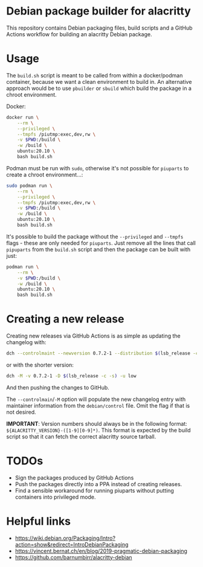 # Debian package builder for alacritty

This repository contains Debian packaging files, build scripts and a GitHub Actions workflow for building an alacritty Debian package.

# Usage
The `build.sh` script is meant to be called from within a docker/podman container, because we want a clean environment to build in. An alternative approach would be to use `pbuilder` or `sbuild` which build the package in a chroot environment.

Docker:
```sh
docker run \
    --rm \
    --privileged \
    --tmpfs /piutmp:exec,dev,rw \
    -v $PWD:/build \
    -w /build \
    ubuntu:20.10 \
    bash build.sh
```

Podman must be run with `sudo`, otherwise it's not possible for `piuparts` to create a chroot environment...:
```sh
sudo podman run \
    --rm \
    --privileged \
    --tmpfs /piutmp:exec,dev,rw \
    -v $PWD:/build \
    -w /build \
    ubuntu:20.10 \
    bash build.sh
```

It's possible to build the package without the `--privileged` and `--tmpfs` flags - these are only needed for `piuparts`. Just remove all the lines that call `pipuparts` from the `build.sh` script and then the package can be built with just:
```sh
podman run \
    --rm \
    -v $PWD:/build \
    -w /build \
    ubuntu:20.10 \
    bash build.sh
```

# Creating a new release

Creating new releases via GitHub Actions is as simple as updating the changelog with:
```sh
dch --controlmaint --newversion 0.7.2-1 --distribution $(lsb_release -c -s) --urgency low
```
or with the shorter version:
```sh
dch -M -v 0.7.2-1 -D $(lsb_release -c -s) -u low
```

And then pushing the changes to GitHub.

The `--controlmain`/`-M` option will populate the new changelog entry with maintainer information from the `debian/control` file. Omit the flag if that is not desired.

**IMPORTANT**: Version numbers should always be in the following format: `${ALACRITTY_VERSION}-([1-9][0-9]*)`. This format is expected by the build script so that it can fetch the correct alacritty source tarball.

# TODOs
* Sign the packages produced by GitHub Actions
* Push the packages directly into a PPA instead of creating releases.
* Find a sensible workaround for running piuparts without putting containers into privileged mode.

# Helpful links
* <https://wiki.debian.org/Packaging/Intro?action=show&redirect=IntroDebianPackaging>
* <https://vincent.bernat.ch/en/blog/2019-pragmatic-debian-packaging>
* <https://github.com/barnumbirr/alacritty-debian>
